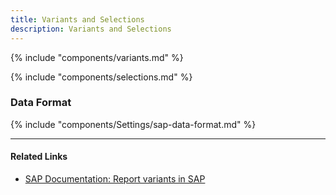 ```yaml
---
title: Variants and Selections
description: Variants and Selections
---
```


{% include "components/variants.md" %}


{% include "components/selections.md" %}


### Data Format

{% include "components/Settings/sap-data-format.md"  %}

******

#### Related Links
- [SAP Documentation: Report variants in SAP](https://help.sap.com/docs/btp/ABAP/3353524716.html)

